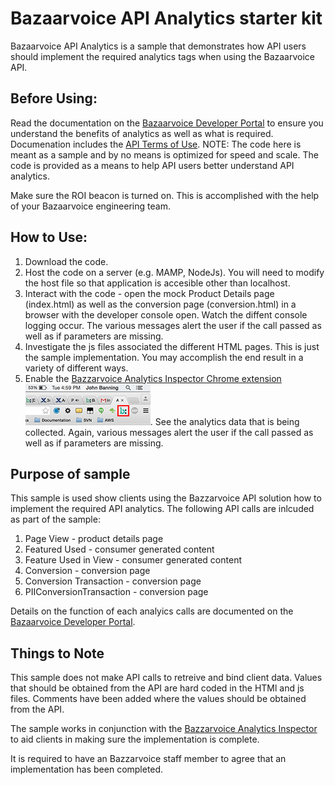 Bazaarvoice API Analytics starter kit
================

Bazaarvoice API Analytics is a sample that demonstrates how API users should implement the required analytics tags when using the Bazaarvoice API. 

Before Using:
----------------
Read the documentation on the [Bazaarvoice Developer Portal](https://developer.bazaarvoice.com/apis/conversations/tutorials/Analytics) to ensure you understand the benefits of analytics as well as what is required. Documenation includes the [API Terms of Use](https://developer.bazaarvoice.com/legal/terms_of_use).  NOTE: The code here is meant as a sample and by no means is optimized for speed and scale. The code is provided as a means to help API users better understand API analytics. 

Make sure the ROI beacon is turned on. This is accomplished with the help of your Bazaarvoice engineering team. 

How to Use:
----------------

1. Download the code.
2. Host the code on a server (e.g. MAMP, NodeJs). You will need to modify the host file so that application is accesible other than localhost.
3. Interact with the code - open the mock Product Details page (index.html) as well as the conversion page (conversion.html) in a browser with the developer console open. Watch the diffent console logging occur. The various messages alert the user if the call passed as well as if parameters are missing. 
4. Investigate the js files associated the different HTML pages.  This is just the sample implementation. You may accomplish the end result in a variety of different ways. 
5. Enable the [Bazzarvoice Analytics Inspector Chrome extension](https://github.com/bazaarvoice/magpie-inspector/) 
![](/images/inspector_icon.png). See the analytics data that is being collected. Again, various messages alert the user if the call passed as well as if parameters are missing. 

Purpose of sample 
----------------

This sample is used show clients using the Bazzarvoice API solution how to implement the required API analytics. The following API calls are inlcuded as part of the sample:

1. Page View - product details page
2. Featured Used - consumer generated content
3. Feature Used in View - consumer generated content
4. Conversion - conversion page
5. Conversion Transaction - conversion page
6. PIIConversionTransaction - conversion page

Details on the function of each analyics calls are documented on the [Bazaarvoice Developer Portal]().

Things to Note 
----------------
This sample does not make API calls to retreive and bind client data. Values that should be obtained from the API are hard coded in the HTMl and js files. Comments have been added where the values should be obtained from the API. 

The sample works in conjunction with the [Bazzarvoice Analytics Inspector](https://github.com/bazaarvoice/magpie-inspector/) to aid clients in making sure the implementation is complete. 

It is required to have an Bazzarvoice staff member to agree that an implementation has been completed.  

